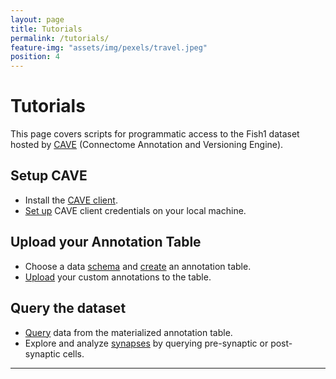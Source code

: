 ```yaml
---
layout: page
title: Tutorials
permalink: /tutorials/
feature-img: "assets/img/pexels/travel.jpeg"
position: 4
---
```


# Tutorials

This page covers scripts for programmatic access to the Fish1 dataset hosted by [CAVE](https://www.ncbi.nlm.nih.gov) (Connectome Annotation and Versioning Engine).  

## Setup CAVE
- Install the [CAVE client](https://github.com).
- [Set up](https://nbviewer.org) CAVE client credentials on your local machine.

## Upload your Annotation Table
- Choose a data [schema](https://global.brain-wire-test.org) and [create](https://nbviewer.org) an annotation table.
- [Upload](https://nbviewer.org) your custom annotations to the table.

## Query the dataset
- [Query](https://nbviewer.org) data from the materialized annotation table.
- Explore and analyze [synapses](https://nbviewer.org) by querying pre-synaptic or post-synaptic cells.

---
